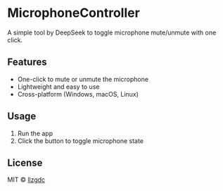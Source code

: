 # MicrophoneController

A simple tool by DeepSeek to toggle microphone mute/unmute with one click.

## Features

- One-click to mute or unmute the microphone  
- Lightweight and easy to use  
- Cross-platform (Windows, macOS, Linux)  

## Usage

1. Run the app
2. Click the button to toggle microphone state

## License

MIT © [llzgdc](https://github.com/llzgdc)

